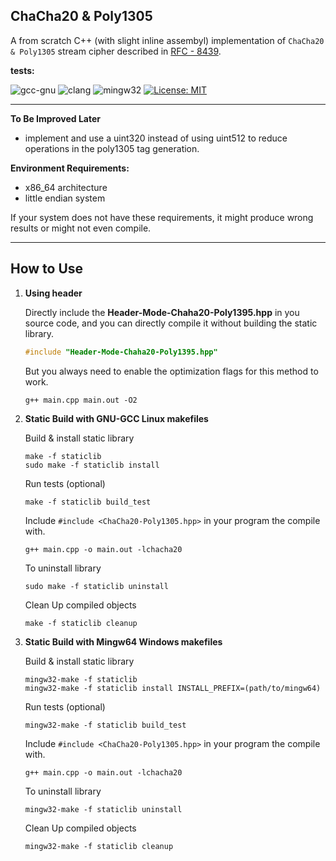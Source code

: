 ## ChaCha20 & Poly1305

A from scratch C++ (with slight inline assembyl) implementation of ```ChaCha20 & Poly1305``` stream cipher described in [RFC - 8439](https://www.rfc-editor.org/info/rfc8439).

**tests:**

![gcc-gnu](https://github.com/mrdcvlsc/ChaCha20-Poly1305/actions/workflows/gcc-gnu.yml/badge.svg)
![clang](https://github.com/mrdcvlsc/ChaCha20-Poly1305/actions/workflows/clang.yml/badge.svg)
![mingw32](https://github.com/mrdcvlsc/ChaCha20-Poly1305/actions/workflows/mingw32.yml/badge.svg)
[![License: MIT](https://img.shields.io/badge/License-MIT-green.svg)](https://opensource.org/licenses/MIT)

-----

**To Be Improved Later**
- implement and use a uint320 instead of using uint512 to reduce operations in the poly1305 tag generation.

**Environment Requirements:**
- x86_64 architecture
- little endian system

If your system does not have these requirements, it might produce wrong results or might not even compile.

-----

## How to Use

1. **Using header**

    Directly include the **Header-Mode-Chaha20-Poly1395.hpp** in you source code, and you can directly compile it without building the static library.

    ```c++
    #include "Header-Mode-Chaha20-Poly1395.hpp"
    ```

    But you always need to enable the optimization flags for this method to work.

    ```shell
    g++ main.cpp main.out -O2
    ```

1. **Static Build with GNU-GCC Linux makefiles**

    Build & install static library
    ```shell
    make -f staticlib
    sudo make -f staticlib install
    ```

    Run tests (optional)
    ```
    make -f staticlib build_test
    ```

    Include ```#include <ChaCha20-Poly1305.hpp>``` in your program the compile with.

    ```
    g++ main.cpp -o main.out -lchacha20
    ```

    To uninstall library
    ```
    sudo make -f staticlib uninstall
    ```

    Clean Up compiled objects
    ```
    make -f staticlib cleanup
    ```

2. **Static Build with Mingw64 Windows makefiles**
    
    Build & install static library
    ```shell
    mingw32-make -f staticlib
    mingw32-make -f staticlib install INSTALL_PREFIX=(path/to/mingw64)
    ```

    Run tests (optional)
    ```
    mingw32-make -f staticlib build_test
    ```

    Include ```#include <ChaCha20-Poly1305.hpp>``` in your program the compile with.

    ```
    g++ main.cpp -o main.out -lchacha20
    ```

    To uninstall library
    ```
    mingw32-make -f staticlib uninstall
    ```

    Clean Up compiled objects
    ```
    mingw32-make -f staticlib cleanup
    ```